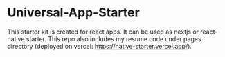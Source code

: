 # Universal-App-Starter

This starter kit is created for react apps. It can be used as nextjs or react-native starter. This repo also includes my resume code under pages directory (deployed on vercel: https://native-starter.vercel.app/).

